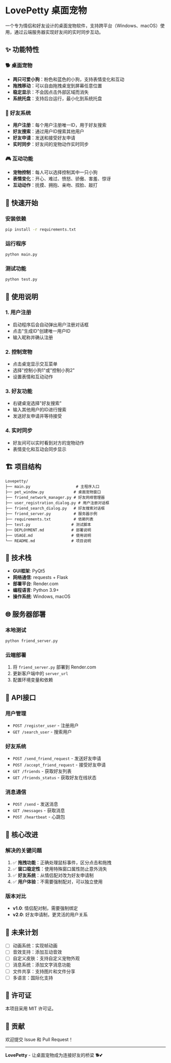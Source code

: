 # LovePetty 桌面宠物

一个专为情侣和好友设计的桌面宠物软件，支持跨平台（Windows、macOS）使用，通过云端服务器实现好友间的实时同步互动。

## ✨ 功能特性

### 🐕 桌面宠物
- **两只可爱小狗**：粉色和蓝色的小狗，支持表情变化和互动
- **拖拽移动**：可以自由拖拽桌宠到屏幕任意位置
- **稳定显示**：不会因点击外部区域而消失
- **系统托盘**：支持后台运行，最小化到系统托盘

### 👥 好友系统
- **用户注册**：每个用户注册唯一ID，用于好友搜索
- **好友搜索**：通过用户ID搜索其他用户
- **好友申请**：发送和接受好友申请
- **实时同步**：好友间的宠物动作实时同步

### 🎮 互动功能
- **宠物控制**：每人可以选择控制其中一只小狗
- **表情变化**：开心、难过、愤怒、骄傲、害羞、惊讶
- **互动动作**：抚摸、拥抱、亲吻、捏脸、敲打

## 🚀 快速开始

### 安装依赖
```bash
pip install -r requirements.txt
```

### 运行程序
```bash
python main.py
```

### 测试功能
```bash
python test.py
```

## 📖 使用说明

### 1. 用户注册
- 启动程序后会自动弹出用户注册对话框
- 点击"生成ID"创建唯一用户ID
- 输入昵称并确认注册

### 2. 控制宠物
- 点击桌宠显示交互菜单
- 选择"控制小狗1"或"控制小狗2"
- 设置表情和互动动作

### 3. 好友功能
- 右键桌宠选择"好友搜索"
- 输入其他用户的ID进行搜索
- 发送好友申请并等待接受

### 4. 实时同步
- 好友间可以实时看到对方的宠物动作
- 表情变化和互动会同步显示

## 🏗️ 项目结构

```
Lovepetty/
├── main.py                    # 主程序入口
├── pet_window.py             # 桌面宠物窗口
├── friend_network_manager.py # 好友网络管理器
├── user_registration_dialog.py # 用户注册对话框
├── friend_search_dialog.py   # 好友搜索对话框
├── friend_server.py          # 服务器示例
├── requirements.txt          # 依赖列表
├── test.py                  # 测试脚本
├── DEPLOYMENT.md            # 部署说明
├── USAGE.md                 # 使用说明
└── README.md                # 项目说明
```

## 🔧 技术栈

- **GUI框架**: PyQt5
- **网络通信**: requests + Flask
- **部署平台**: Render.com
- **编程语言**: Python 3.9+
- **操作系统**: Windows, macOS

## 🌐 服务器部署

### 本地测试
```bash
python friend_server.py
```

### 云端部署
1. 将 `friend_server.py` 部署到 Render.com
2. 更新客户端中的 `server_url`
3. 配置环境变量和依赖

## 📝 API接口

### 用户管理
- `POST /register_user` - 注册用户
- `GET /search_user` - 搜索用户

### 好友系统
- `POST /send_friend_request` - 发送好友申请
- `POST /accept_friend_request` - 接受好友申请
- `GET /friends` - 获取好友列表
- `GET /friends_status` - 获取好友在线状态

### 消息通信
- `POST /send` - 发送消息
- `GET /messages` - 获取消息
- `POST /heartbeat` - 心跳包

## 🎯 核心改进

### 解决的关键问题
1. ✅ **拖拽功能**：正确处理鼠标事件，区分点击和拖拽
2. ✅ **窗口稳定性**：使用特殊窗口属性防止意外消失
3. ✅ **好友系统**：从情侣配对改为好友申请制
4. ✅ **用户体验**：不需要强制配对，可以独立使用

### 版本对比
- **v1.0**: 情侣配对制，需要强制绑定
- **v2.0**: 好友申请制，更灵活的用户关系

## 🔮 未来计划

- [ ] 动画系统：实现帧动画
- [ ] 音效支持：添加互动音效
- [ ] 自定义皮肤：支持自定义宠物外观
- [ ] 消息系统：添加文字消息功能
- [ ] 文件共享：支持图片和文件分享
- [ ] 多语言：国际化支持

## 📄 许可证

本项目采用 MIT 许可证。

## 🤝 贡献

欢迎提交 Issue 和 Pull Request！

---

**LovePetty** - 让桌面宠物成为连接好友的桥梁 🐕💕